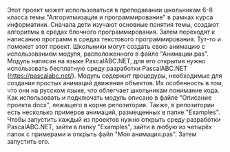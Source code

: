 Этот проект может использоваться в преподавании школьникам 6-8 класса темы "Алгоритмизация и программирование" в рамках курса информатики. Сначала дети изучают основные понятия темы, создают алгоритмы в средах блочного программирования.
Затем переходят к написанию программ в средах текстового программирования. Тут-то и поможет этот проект. Школьники могут создать свою анимацию с использованием модуля, расположенного в файле "Анимации.pas".
Модуль написан на языке PascalABC.NET, для его открытия нужно использовать бесплатную среду разработки PascalABC.NET (https://pascalabc.net/). Модуль содержит процедуры, необходимые для создания простых анимаций движения объектов.
Их особенность в том, что они на русском языке, что облегчает школьникам понимание кода.
Как использовать и подключать модуль описано в файле "Описание проекта.docx", лежащего в корне репозитория.
Также, в репозитории есть несколько примеров анимаций, размещенных в папке "Examples". Чтобы запустить каждый из проектов нужно открыть среду разработки PascalABC.NET, зайти в папку "Examples", зайти в любую из четырёх папок с примерами и открыть файл  "Моя анимация.pas".
Затем запустить его.
